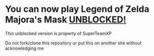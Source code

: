# You can now play Legend of Zelda Majora's Mask [UNBLOCKED!](https://superteamxx.github.io/The-Legend-of-Zelda-Majoras-Mask-Unblocked/)

This unblocked version is property of SuperTeamXP

Do not fork/clone this repository or put this on another site without acknowledging me
